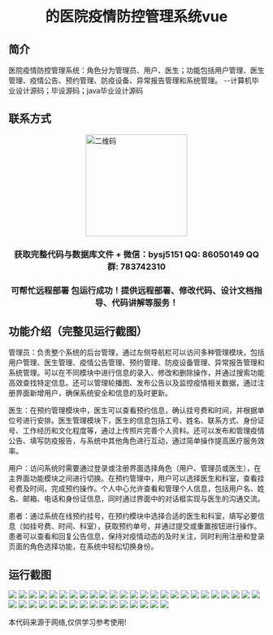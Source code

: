 <p><h1 align="center">的医院疫情防控管理系统vue</h1></p>

## 简介
医院疫情防控管理系统：角色分为管理员、用户、医生；功能包括用户管理、医生管理、疫情公告、预约管理、防疫设备、异常报告管理和系统管理。    --计算机毕业设计源码；毕设源码；java毕业设计源码


## 联系方式
<img src="https://bs-1329754181.cos.ap-shanghai.myqcloud.com/wx.jpg" alt="二维码" style="display: block; margin: 0 auto;" width="200px">
<p><h3 align="center">获取完整代码与数据库文件 + 微信：bysj5151 QQ: 86050149 QQ群: 783742310</h3></p>
<p><h3 align="center">可帮忙远程部署 包运行成功！提供远程部署、修改代码、设计文档指导、代码讲解等服务！</h3></p>

## 功能介绍（完整见运行截图）
管理员：负责整个系统的后台管理，通过左侧导航栏可以访问多种管理模块，包括用户管理、医生管理、疫情公告管理、预约管理、防疫设备管理、异常报告管理和系统管理。可以在不同模块中进行信息的录入、修改和删除操作，并通过搜索功能高效查找特定信息。还可以管理轮播图、发布公告以及监控疫情相关数据，通过注册界面新增用户，确保系统安全和信息的及时更新。

医生：在预约管理模块中，医生可以查看预约信息，确认挂号费和时间，并根据单位号进行安排。医生管理模块下，医生的信息包括工号、姓名、联系方式、身份证号、工作经历和文化程度等，通过上传照片完善个人资料。还可以发布和管理疫情公告、填写防疫报告，与系统中其他角色进行互动，通过简单操作提高医疗服务效率。

用户：访问系统时需要通过登录或注册界面选择角色（用户、管理员或医生），在主界面功能模块之间进行切换。在预约管理中，用户可以选择医生和科室，查看挂号费及时间，完成预约操作。个人中心允许查看和管理个人信息，包括用户名、姓名、邮箱、电话和身份证信息，同时通过界面中的对话框实现与医生的沟通交流。

患者：通过系统在线预约挂号，在预约模块中选择合适的医生和科室，填写必要信息（如挂号费、时间、科室），获取预约单号，并通过提交或重置按钮进行操作。患者可以查看和回复公告信息，保持对疫情动态的及时关注，同时利用注册和登录页面的角色选择功能，在系统中轻松切换身份。


## 运行截图
![](https://bs-1329754181.cos.ap-shanghai.myqcloud.com/ssm/HospitalPandemicPreventionManagementSystem/img/001.jpg)
![](https://bs-1329754181.cos.ap-shanghai.myqcloud.com/ssm/HospitalPandemicPreventionManagementSystem/img/002.jpg)
![](https://bs-1329754181.cos.ap-shanghai.myqcloud.com/ssm/HospitalPandemicPreventionManagementSystem/img/003.jpg)
![](https://bs-1329754181.cos.ap-shanghai.myqcloud.com/ssm/HospitalPandemicPreventionManagementSystem/img/004.jpg)
![](https://bs-1329754181.cos.ap-shanghai.myqcloud.com/ssm/HospitalPandemicPreventionManagementSystem/img/005.jpg)
![](https://bs-1329754181.cos.ap-shanghai.myqcloud.com/ssm/HospitalPandemicPreventionManagementSystem/img/006.jpg)
![](https://bs-1329754181.cos.ap-shanghai.myqcloud.com/ssm/HospitalPandemicPreventionManagementSystem/img/007.jpg)
![](https://bs-1329754181.cos.ap-shanghai.myqcloud.com/ssm/HospitalPandemicPreventionManagementSystem/img/008.jpg)
![](https://bs-1329754181.cos.ap-shanghai.myqcloud.com/ssm/HospitalPandemicPreventionManagementSystem/img/009.jpg)
![](https://bs-1329754181.cos.ap-shanghai.myqcloud.com/ssm/HospitalPandemicPreventionManagementSystem/img/010.jpg)
![](https://bs-1329754181.cos.ap-shanghai.myqcloud.com/ssm/HospitalPandemicPreventionManagementSystem/img/011.jpg)
![](https://bs-1329754181.cos.ap-shanghai.myqcloud.com/ssm/HospitalPandemicPreventionManagementSystem/img/012.jpg)
![](https://bs-1329754181.cos.ap-shanghai.myqcloud.com/ssm/HospitalPandemicPreventionManagementSystem/img/013.jpg)
![](https://bs-1329754181.cos.ap-shanghai.myqcloud.com/ssm/HospitalPandemicPreventionManagementSystem/img/014.jpg)
![](https://bs-1329754181.cos.ap-shanghai.myqcloud.com/ssm/HospitalPandemicPreventionManagementSystem/img/015.jpg)
![](https://bs-1329754181.cos.ap-shanghai.myqcloud.com/ssm/HospitalPandemicPreventionManagementSystem/img/016.jpg)
![](https://bs-1329754181.cos.ap-shanghai.myqcloud.com/ssm/HospitalPandemicPreventionManagementSystem/img/017.jpg)
![](https://bs-1329754181.cos.ap-shanghai.myqcloud.com/ssm/HospitalPandemicPreventionManagementSystem/img/018.jpg)
![](https://bs-1329754181.cos.ap-shanghai.myqcloud.com/ssm/HospitalPandemicPreventionManagementSystem/img/019.jpg)
![](https://bs-1329754181.cos.ap-shanghai.myqcloud.com/ssm/HospitalPandemicPreventionManagementSystem/img/020.jpg)
![](https://bs-1329754181.cos.ap-shanghai.myqcloud.com/ssm/HospitalPandemicPreventionManagementSystem/img/021.jpg)
![](https://bs-1329754181.cos.ap-shanghai.myqcloud.com/ssm/HospitalPandemicPreventionManagementSystem/img/022.jpg)
![](https://bs-1329754181.cos.ap-shanghai.myqcloud.com/ssm/HospitalPandemicPreventionManagementSystem/img/023.jpg)
![](https://bs-1329754181.cos.ap-shanghai.myqcloud.com/ssm/HospitalPandemicPreventionManagementSystem/img/024.jpg)
![](https://bs-1329754181.cos.ap-shanghai.myqcloud.com/ssm/HospitalPandemicPreventionManagementSystem/img/025.jpg)
![](https://bs-1329754181.cos.ap-shanghai.myqcloud.com/ssm/HospitalPandemicPreventionManagementSystem/img/026.jpg)
![](https://bs-1329754181.cos.ap-shanghai.myqcloud.com/ssm/HospitalPandemicPreventionManagementSystem/img/027.jpg)
![](https://bs-1329754181.cos.ap-shanghai.myqcloud.com/ssm/HospitalPandemicPreventionManagementSystem/img/028.jpg)
![](https://bs-1329754181.cos.ap-shanghai.myqcloud.com/ssm/HospitalPandemicPreventionManagementSystem/img/029.jpg)
![](https://bs-1329754181.cos.ap-shanghai.myqcloud.com/ssm/HospitalPandemicPreventionManagementSystem/img/030.jpg)
![](https://bs-1329754181.cos.ap-shanghai.myqcloud.com/ssm/HospitalPandemicPreventionManagementSystem/img/031.jpg)
![](https://bs-1329754181.cos.ap-shanghai.myqcloud.com/ssm/HospitalPandemicPreventionManagementSystem/img/032.jpg)
![](https://bs-1329754181.cos.ap-shanghai.myqcloud.com/ssm/HospitalPandemicPreventionManagementSystem/img/033.jpg)
![](https://bs-1329754181.cos.ap-shanghai.myqcloud.com/ssm/HospitalPandemicPreventionManagementSystem/img/034.jpg)
![](https://bs-1329754181.cos.ap-shanghai.myqcloud.com/ssm/HospitalPandemicPreventionManagementSystem/img/035.jpg)
![](https://bs-1329754181.cos.ap-shanghai.myqcloud.com/ssm/HospitalPandemicPreventionManagementSystem/img/036.jpg)
![](https://bs-1329754181.cos.ap-shanghai.myqcloud.com/ssm/HospitalPandemicPreventionManagementSystem/img/037.jpg)
![](https://bs-1329754181.cos.ap-shanghai.myqcloud.com/ssm/HospitalPandemicPreventionManagementSystem/img/038.jpg)
![](https://bs-1329754181.cos.ap-shanghai.myqcloud.com/ssm/HospitalPandemicPreventionManagementSystem/img/039.jpg)
![](https://bs-1329754181.cos.ap-shanghai.myqcloud.com/ssm/HospitalPandemicPreventionManagementSystem/img/040.jpg)
![](https://bs-1329754181.cos.ap-shanghai.myqcloud.com/ssm/HospitalPandemicPreventionManagementSystem/img/041.jpg)

<p>本代码来源于网络,仅供学习参考使用!</p>
